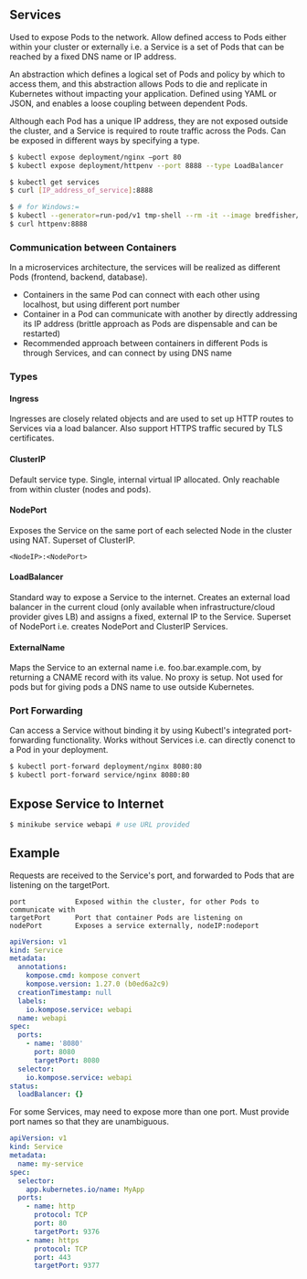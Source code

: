 ## Services

Used to expose Pods to the network. Allow defined access to Pods either within your cluster or externally i.e. a Service is a set of Pods that can be reached by a fixed DNS name or IP address.

An abstraction which defines a logical set of Pods and policy by which to access them, and this abstraction allows Pods to die and replicate in Kubernetes without impacting your application. Defined using YAML or JSON, and enables a loose coupling between dependent Pods.

Although each Pod has a unique IP address, they are not exposed outside the cluster, and a Service is required to route traffic across the Pods. Can be exposed in different ways by specifying a type.

```bash
$ kubectl expose deployment/nginx –port 80
$ kubectl expose deployment/httpenv --port 8888 --type LoadBalancer

$ kubectl get services
$ curl [IP_address_of_service]:8888

$ # for Windows:=
$ kubectl --generator=run-pod/v1 tmp-shell --rm -it --image bredfisher/netshoot -- bash
$ curl httpenv:8888
```

### Communication between Containers

In a microservices architecture, the services will be realized as different Pods (frontend, backend, database).

- Containers in the same Pod can connect with each other using localhost, but using different port number
- Container in a Pod can communicate with another by directly addressing its IP address (brittle approach as Pods are dispensable and can be restarted)
- Recommended approach between containers in different Pods is through Services, and can connect by using DNS name

### Types

#### Ingress

Ingresses are closely related objects and are used to set up HTTP routes to Services via a load balancer. Also support HTTPS traffic secured by TLS certificates.

#### ClusterIP

Default service type. Single, internal virtual IP allocated. Only reachable from within cluster (nodes and pods).

#### NodePort

Exposes the Service on the same port of each selected Node in the cluster using NAT. Superset of ClusterIP.

```
<NodeIP>:<NodePort>
```

#### LoadBalancer

Standard way to expose a Service to the internet. Creates an external load balancer in the current cloud (only available when infrastructure/cloud provider gives LB) and assigns a fixed, external IP to the Service. Superset of NodePort i.e. creates NodePort and ClusterIP Services.

#### ExternalName

Maps the Service to an external name i.e. foo.bar.example.com, by returning a CNAME record with its value. No proxy is setup. Not used for pods but for giving pods a DNS name to use outside Kubernetes.

### Port Forwarding

Can access a Service without binding it by using Kubectl's integrated port-forwarding functionality. Works without Services i.e. can directly conenct to a Pod in your deployment.

```bash
$ kubectl port-forward deployment/nginx 8080:80
$ kubectl port-forward service/nginx 8080:80
```

## Expose Service to Internet

```bash
$ minikube service webapi # use URL provided
```

## Example

Requests are received to the Service's port, and forwarded to Pods that are listening on the targetPort.

```
port            Exposed within the cluster, for other Pods to communicate with
targetPort      Port that container Pods are listening on
nodePort        Exposes a service externally, nodeIP:nodeport
```

```yaml
apiVersion: v1
kind: Service
metadata:
  annotations:
    kompose.cmd: kompose convert
    kompose.version: 1.27.0 (b0ed6a2c9)
  creationTimestamp: null
  labels:
    io.kompose.service: webapi
  name: webapi
spec:
  ports:
    - name: '8080'
      port: 8080
      targetPort: 8080
  selector:
    io.kompose.service: webapi
status:
  loadBalancer: {}
```

For some Services, may need to expose more than one port. Must provide port names so that they are unambiguous.

```yaml
apiVersion: v1
kind: Service
metadata:
  name: my-service
spec:
  selector:
    app.kubernetes.io/name: MyApp
  ports:
    - name: http
      protocol: TCP
      port: 80
      targetPort: 9376
    - name: https
      protocol: TCP
      port: 443
      targetPort: 9377
```
